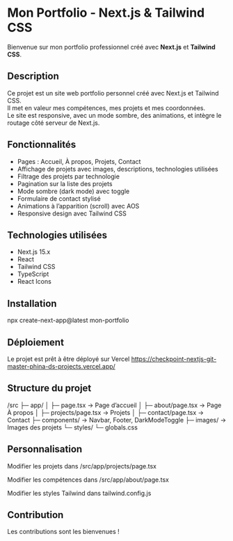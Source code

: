 # Mon Portfolio - Next.js & Tailwind CSS
Bienvenue sur mon portfolio professionnel créé avec **Next.js** et **Tailwind CSS**.

## Description

Ce projet est un site web portfolio personnel créé avec Next.js et Tailwind CSS.  
Il met en valeur mes compétences, mes projets et mes coordonnées.  
Le site est responsive, avec un mode sombre, des animations, et intègre le routage côté serveur de Next.js.

## Fonctionnalités

- Pages : Accueil, À propos, Projets, Contact  
- Affichage de projets avec images, descriptions, technologies utilisées  
- Filtrage des projets par technologie  
- Pagination sur la liste des projets  
- Mode sombre (dark mode) avec toggle  
- Formulaire de contact stylisé  
- Animations à l’apparition (scroll) avec AOS  
- Responsive design avec Tailwind CSS  

## Technologies utilisées

- Next.js 15.x  
- React  
- Tailwind CSS  
- TypeScript   
- React Icons  

## Installation

npx create-next-app@latest mon-portfolio

## Déploiement
Le projet est prêt à être déployé sur Vercel 
https://checkpoint-nextjs-git-master-phina-ds-projects.vercel.app/

## Structure du projet
/src
├─ app/
│ ├─ page.tsx → Page d’accueil
│ ├─ about/page.tsx → Page À propos
│ ├─ projects/page.tsx → Projets
│ ├─ contact/page.tsx → Contact
├─ components/ → Navbar, Footer, DarkModeToggle
├─ images/ → Images des projets
└─ styles/
└─ globals.css

## Personnalisation
Modifier les projets dans /src/app/projects/page.tsx

Modifier les compétences dans /src/app/about/page.tsx

Modifier les styles Tailwind dans tailwind.config.js

## Contribution
Les contributions sont les bienvenues !

